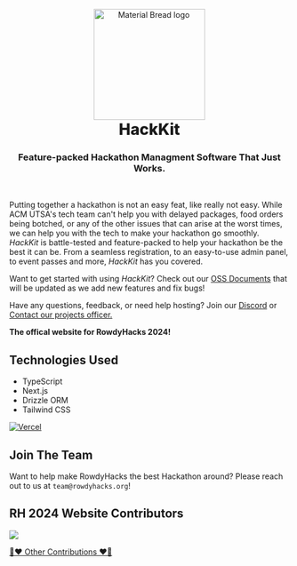 <p align="center" style="margin-bottom: 0px !important;">
  <img width="200" src="https://github.com/acmutsa/HackKit/assets/38444224/07cf3752-36e5-4c72-b74b-cbb48da1cfd3" alt="Material Bread logo" align="center">
</p>
<h1 align="center" style="margin-top: 0px;font-weight:800">HackKit</h1>
<h3 align="center"><b>Feature-packed Hackathon Managment Software That Just Works.</b><br></h3><br/>
<p>Putting together a hackathon is not an easy feat, like really not easy. While ACM UTSA's tech team can't help you with delayed packages, food orders being botched, or any of the other issues that can arise at the worst times, we can help you with the tech to make your hackathon go smoothly. <i>HackKit</i> is battle-tested and feature-packed to help your hackathon be the best it can be. From a seamless registration, to an easy-to-use admin panel, to event passes and more, <i>HackKit</i> has you covered. </p>
<p>Want to get started with using <i>HackKit</i>? Check out our <a href="https://oss-acmutsa.vercel.app/">OSS Documents</a> that will be updated as we add new features and fix bugs! </p>
<p>
 Have any questions, feedback, or need help hosting? Join our <a href="https://discord.acmutsa.org">Discord</a> or <a href="mailto:projectsofficer@acmutsa.org"> Contact our projects officer.</a></p></p>

**The offical website for RowdyHacks 2024!**

## Technologies Used

- TypeScript
- Next.js
- Drizzle ORM
- Tailwind CSS

[![Vercel](https://static.rowdyhacks.org/img/powered-by-vercel.svg)](https://vercel.com/?utm_source=ACM%20UTSA&utm_campaign=oss)

## Join The Team

Want to help make RowdyHacks the best Hackathon around? Please reach out to us at `team@rowdyhacks.org`!

## RH 2024 Website Contributors

<a href="https://github.com/acmutsa/RowdyHacks24/graphs/contributors">
<img src="https://contrib.rocks/image?repo=acmutsa/RowdyHacks24" />
</a>
  
[📣❤️ Other Contributions ❤️📣](https://github.com/UTSA-ACM/RowdyHacks24/blob/dev/contributions.md)
